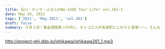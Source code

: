 ```yaml
---
title: 石川・ホンマ・ぶるんのBe-SIDE Your Life! vol.261-1
date: May 26, 2011
tags: ['2011', 'May 2011', 'vol.261']
draft: false
summary: ５月３日！黄金週間真っ只中に、オトコ三人が有楽町にじわりと登場～～。そんな最中、帰省していた人間がひとり・・・NAMAE
---
```


http://project-phi.ddo.jp/ishikawa/ishikawa261_1.mp3